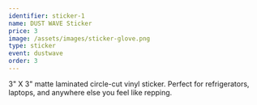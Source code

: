 ```yaml
---
identifier: sticker-1
name: DUST WAVE Sticker
price: 3
image: /assets/images/sticker-glove.png
type: sticker
event: dustwave
order: 3
---
```

3" X 3" matte laminated circle-cut vinyl sticker. Perfect for refrigerators, laptops, and anywhere else you feel like repping.